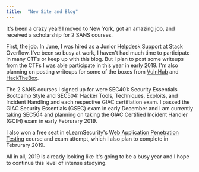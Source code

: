 ```yaml
---
title:  "New Site and Blog"
---
```


It's been a crazy year! I moved to New York, got an amazing job, and received a scholarship for 2 SANS courses.

First, the job. In June, I was hired as a Junior Helpdesk Support at Stack Overflow. I've been so busy at work, I haven't had much time to participate in many CTFs or keep up with this blog. But I plan to post some writeups from the CTFs I was able participate in this year in early 2019. I'm also planning on posting writeups for some of the boxes from [VulnHub](https://www.vulnhub.com/) and [HackTheBox](https://www.hackthebox.eu/).

The 2 SANS courses I signed up for were SEC401: Security Essentials Bootcamp Style and SEC504: Hacker Tools, Techniques, Exploits, and Incident Handling and each respective GIAC certifiation exam. I passed the GIAC Security Essentials (GSEC) exam in early December and I am currently taking SEC504 and planning on taking the GIAC Certified Incident Handler (GCIH) exam in early Februrary 2019.

I also won a free seat in eLearnSecurity's [Web Application Penetration Testing](https://www.elearnsecurity.com/course/web_application_penetration_testing/) course and exam attempt, which I also plan to complete in Februrary 2019.

All in all, 2019 is already looking like it's going to be a busy year and I hope to continue this level of intense studying.
